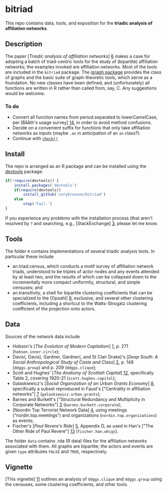 bitriad
=======

This repo contains data, tools, and exposition for the **triadic analysis of affiliation networks**.

## Description

The paper [*Triadic analysis of affiliation networks*] [6] makes a case for adopting a batch of triad-centric tools for the study of (bipartite) affiliation networks; the examples invoked are affiliation networks. Most of the tools are included in the `bitriad` package. The [igraph package](http://igraph.org/r/) provides the class of graphs and the basic suite of graph-theoretic tools, which serve as a foundation. No new classes have been defined, and (unfortunately) all functions are written in R rather than called from, say, C. Any suggestions would be welcome.

[6]: http://arxiv.org/abs/1502.07016

### To do

- Convert all function names from period.separated to lowerCamelCase, per [Bååth's usage survey] [14], in order to avoid method confusions.
- Decide on a convenient suffix for functions that only take affiliation networks as inputs (maybe `.an` in anticipation of an `an` class?).
- Continue with [`check()`](http://r-pkgs.had.co.nz/check.html)

[14]: http://journal.r-project.org/archive/2012-2/RJournal_2012-2_Baaaath.pdf

## Install

The repo is arranged as an R package and can be installed using the [devtools](http://cran.r-project.org/web/packages/devtools/index.html) package:

```r
if(!require(devtools)) {
    install.packages('devtools')
    if(require(devtools))
        install_github('corybrunson/bitriad')
    else
        stop('Fail.')
}
```

If you experience any problems with the installation process (that aren't resolved by `?` and searching, e.g., [StackExchange] [3], please let me know.

[3]: http://stackexchange.com/

## Tools

The folder `R` contains implementations of several triadic analysis tools. In particular these include
* an.triad.census, which conducts a motif survey of affiliation network triads, understood to be triples of actor nodes and any events attended by at least two, and the results of which can be collapsed down to the incrementally more compact uniformity, structural, and simple censuses; and
* an.transitivity, a shell for bipartite clustering coefficients that can be specialized to the [Opsahl] [9], exclusive, and several other clustering coefficients, including a shortcut to the Watts-Strogatz clustering coefficient of the projection onto actors.

[9]: http://toreopsahl.com/2011/12/21/article-triadic-closure-in-two-mode-networks-redefining-the-global-and-local-clustering-coefficients/
[10]: http://www.nature.com/nature/journal/v393/n6684/abs/393440a0.html

## Data

Sources of the network data include
* Hobson's [*The Evolution of Modern Capitalism*] [1], p. 271 (`hobson.inner.circle`);
* Davis(, Davis), Gardner, Gardner(, and St Clair Drake)'s [*Deep South: A Social Anthropological Study of Caste and Class*] [2], p. 148 (`ddggs.group`) and p. 209 (`ddggs.clique`);
* Scott and Hughes' [*The Anatomy of Scottish Capital*] [12], specifically Table 2, covering 1920-21 (`scott.hughes.capital`);
* Galaskiewicz's [*Social Organization of an Urban Grants Economy*] [8], specifically a subset reproduced in Faust's ["Centrality in affiliation networks"] [7] (`galaskiewicz.urban.grants`);
* Barnes and Burkett's ["Structural Redundancy and Multiplicity in Corporate Networks"] [3] (`barnes.burkett.corporate`);
* [Noordin Top Terrorist Network Data] [4], using meetings (“nordin.top.meetings”) and organizations (`nordin.top.organizations`) as events;
* Fischer's [*Paul Revere's Ride*] [5], Appendix D, as used in Han's ["The Other Ride of Paul Revere"] [13] (`fischer.han.whigs`).

[1]: https://archive.org/details/evolutionofmoder00hobsuoft
[2]: http://www.amazon.com/Deep-South-Anthropological-Southern-Classics/dp/1570038155
[3]: http://www.insna.org/PDF/Connections/v30/2010_I-2_P-1-1.pdf
[4]: http://www.thearda.com/Archive/Files/Descriptions/TERRNET.asp
[5]: http://books.google.com/books/about/Paul_Revere_s_Ride.html?id=ZAvQfZFbLp4C
[7]: http://www.socsci.uci.edu/~kfaust/faust/research/articles/faust_centrality_sn_1997.pdf
[8]: http://books.google.com/books?id=Vd25AAAAIAAJ
[12]: http://books.google.com/books?id=59mvAwAAQBAJ
[13]: http://www.sscnet.ucla.edu/polisci/faculty/chwe/ps269/han.pdf

The folder `data` contains .rda (R data) files for the affiliation networks associated with them. All graphs are bipartite; the actors and events are given `type` attributes `FALSE` and `TRUE`, respectively.

## Vignette

[This vignette] [11] outlines an analysis of `ddggs.clique` and `ddggs.group` using the censuses, some clustering coefficients, and other tools.

[11]: https://github.com/corybrunson/bitriad/blob/master/vignettes/southern_women.md